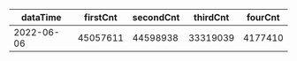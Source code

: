 |dataTime|firstCnt|secondCnt|thirdCnt|fourCnt|
|-|-|-|-|-|
|2022-06-06|45057611|44598938|33319039|4177410|